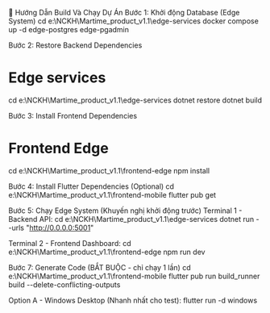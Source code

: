 🚀 Hướng Dẫn Build Và Chạy Dự Án
Bước 1: Khởi động Database (Edge System)
cd e:\NCKH\Martime_product_v1.1\edge-services
docker compose up -d edge-postgres edge-pgadmin




Bước 2: Restore Backend Dependencies
# Edge services
cd e:\NCKH\Martime_product_v1.1\edge-services
dotnet restore
dotnet build



Bước 3: Install Frontend Dependencies
# Frontend Edge
cd e:\NCKH\Martime_product_v1.1\frontend-edge
npm install




Bước 4: Install Flutter Dependencies (Optional)
cd e:\NCKH\Martime_product_v1.1\frontend-mobile
flutter pub get



Bước 5: Chạy Edge System (Khuyến nghị khởi động trước)
Terminal 1 - Backend API:
cd e:\NCKH\Martime_product_v1.1\edge-services
dotnet run --urls "http://0.0.0.0:5001"

Terminal 2 - Frontend Dashboard:
cd e:\NCKH\Martime_product_v1.1\frontend-edge
npm run dev


Bước 7: Generate Code (BẮT BUỘC - chỉ chạy 1 lần)
cd e:\NCKH\Martime_product_v1.1\frontend-mobile
flutter pub run build_runner build --delete-conflicting-outputs

Option A - Windows Desktop (Nhanh nhất cho test):
flutter run -d windows


